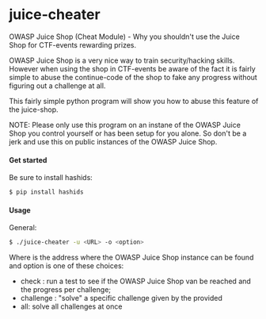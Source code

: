 # juice-cheater
OWASP Juice Shop (Cheat Module) - Why you shouldn't use the Juice Shop for CTF-events rewarding prizes.

OWASP Juice Shop is a very nice way to train security/hacking skills. However when using the shop in CTF-events be aware of the fact it is fairly simple to abuse the continue-code of the shop to fake any progress without figuring out a challenge at all. 

This fairly simple python program will show you how to abuse this feature of the juice-shop. 

NOTE: Please only use this program on an instane of the OWASP Juice Shop you control yourself or has been setup for you alone. So don't be a jerk and use this on public instances of the OWASP Juice Shop.

#### Get started
Be sure to install hashids:
```sh
$ pip install hashids
```
#### Usage
General:
```sh
$ ./juice-cheater -u <URL> -o <option>  
```
Where <URL> is the address where the OWASP Juice Shop instance can be found and option is one of these choices:
  - check : run a test to see if the OWASP Juice Shop van be reached and the progress per challenge;
  - challenge <num>: "solve" a specific challenge given by the provided <num>
  - all: solve all challenges at once
  
